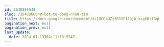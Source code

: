 ```yaml
---
id: 1540866648
slug: /1540866648-bot-tu-dong-nhan-tin
title: https://docs.google.com/document/d/10CQaOZjfB9Gf3JQjW_kag6OttGqHS3Uofe-Lsl0FdaY
pagination_next: null
pagination_prev: null
last_update:
  date: 2024-01-13T04:11:13.554Z
---
```


